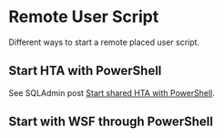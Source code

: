 # Remote User Script

Different ways to start a remote placed user script.

## Start HTA with PowerShell

See SQLAdmin post [Start shared HTA with PowerShell](https://sqladm.blogspot.com/2012/09/start-shared-hta-with-powershell.html).

## Start with WSF through PowerShell


